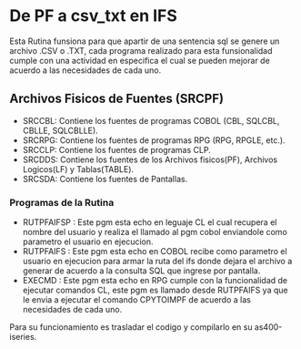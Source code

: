 # De PF a csv_txt en IFS
Esta Rutina funsiona para que apartir de una sentencia sql se genere un archivo .CSV o .TXT, cada programa realizado para esta funsionalidad cumple con una actividad en especifica el cual se pueden mejorar de acuerdo a las necesidades de cada uno.

## Archivos Fisicos de Fuentes (SRCPF)
- SRCCBL: Contiene los fuentes de programas COBOL (CBL, SQLCBL, CBLLE, SQLCBLLE).
- SRCRPG: Contiene los fuentes de programas RPG (RPG, RPGLE, etc.).
- SRCCLP: Contiene los fuentes de programas CLP.
- SRCDDS: Contiene los fuentes de los Archivos fisicos(PF), Archivos Logicos(LF) y Tablas(TABLE).
- SRCSDA: Contiene los fuentes de Pantallas.

### Programas de la Rutina
- RUTPFAIFSP : Este pgm esta echo en leguaje CL el cual recupera el nombre del usuario y realiza el llamado al pgm cobol enviandole como parametro el usuario en ejecucion.
- RUTPFAIFS : Este pgm esta echo en COBOL recibe como parametro el usuario en ejecucion para armar la ruta del ifs donde dejara el archivo a generar de acuerdo a la consulta SQL que ingrese por pantalla.
- EXECMD : Este pgm esta echo en RPG cumple con la funcionalidad de ejecutar comandos CL, este pgm es llamado desde RUTPFAIFS ya que le envia a ejecutar el comando CPYTOIMPF de acuerdo a las necesidades de cada uno.

Para su funcionamiento es trasladar el codigo y compilarlo en su as400-iseries.